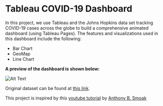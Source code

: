 # Tableau COVID-19 Dashboard
In this project, we use Tableau and the Johns Hopkins data set tracking COVID-19 cases across the globe to build a comprehensive animated dashboard (using Tableau Pages). The features and visualizations used in this dashboard include the following:
- Bar Chart
- GeoMap
- Line Chart

**A preview of the dashboard is shown below:**

![Alt Text](https://github.com/3after2after1/Tableau-COVID-19-Dashboard/blob/main/covid%20gif.gif)



Original dataset can be found at [this link](https://www.tableau.com/covid-19-coronavirus-data-resources).

This project is inspired by this [youtube tutorial](https://www.youtube.com/watch?v=mvpGTXRLIQc) by [Anthony B. Smoak](https://twitter.com/anthonysmoak)
